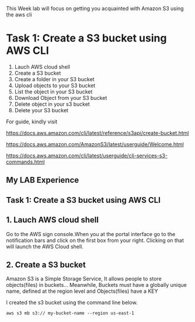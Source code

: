This Week lab will focus on getting you acquainted with Amazon S3 using the aws cli

# Task 1: Create a S3 bucket using AWS CLI

1. Lauch AWS cloud shell
2. Create a S3 bucket 
3. Create a folder in your S3 bucket
4. Upload objects to your S3 bucket
5. List the object in your S3 bucket
6. Download Object from your S3 bucket
7. Delete object in your s3 bucket
8. Delete your S3 bucket





For guide, kindly visit

https://docs.aws.amazon.com/cli/latest/reference/s3api/create-bucket.html

https://docs.aws.amazon.com/AmazonS3/latest/userguide/Welcome.html

https://docs.aws.amazon.com/cli/latest/userguide/cli-services-s3-commands.html







## My LAB Experience 

## Task 1: Create a S3 bucket using AWS CLI


## 1. Lauch AWS cloud shell
Go to the AWS sign console.When you at the portal interface go to the notification bars and click on the first box from your right. Clicking on that will launch the AWS Cloud shell.

## 2. Create a S3 bucket 

Amazon S3 is a Simple Storage Service, It allows people to store objects(files) in buckets...
Meanwhile, Buckets must have a globally unique name, defined at the region level and Objects(files) have a KEY

I created the s3 bucket using the command line below.

    aws s3 mb s3:// my-bucket-name --region us-east-1
